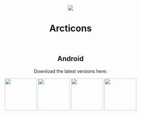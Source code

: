 <div align="center">
  
  <img src="https://github.com/Arcticons-Team/Arcticons/blob/main/github/arcticons.png">
  <h1 style="text-align: center;">Arcticons</h1>

  <br>

  ## Android
  Download the latest versions here:
  
  [<img height="100" src="https://github.com/Arcticons-Team/Arcticons/blob/main/github/arcticons.png">](https://arcticons-team.github.io/Arcticons/#dark)
  [<img height="100" src="https://github.com/Arcticons-Team/Arcticons/blob/main/github/arcticons_black.png">](https://arcticons-team.github.io/Arcticons/#light)
  [<img height="100" src="https://github.com/Arcticons-Team/Arcticons/blob/main/github/arcticons_you.png">](https://arcticons-team.github.io/Arcticons/#you)
  [<img height="100" src="https://github.com/Arcticons-Team/Arcticons/blob/main/github/arcticons_day_night.webp">](https://arcticons-team.github.io/Arcticons/#daynight)


</div>
